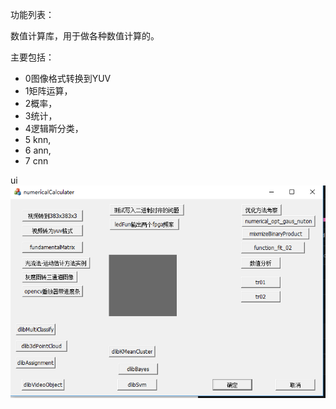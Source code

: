 功能列表：

数值计算库，用于做各种数值计算的。

主要包括：

- 0图像格式转换到YUV
- 1矩阵运算，
- 2概率，
- 3统计，
- 4逻辑斯分类，
- 5 knn, 
- 6 ann,  
- 7 cnn 

ui
<img src="uiShot.png" size="40%" />






